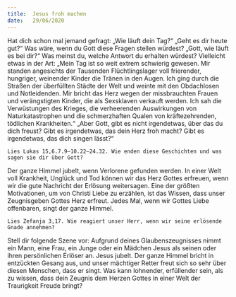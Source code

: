 ```yaml
---
title:  Jesus froh machen
date:   29/06/2020
---
```


Hat dich schon mal jemand gefragt: „Wie läuft dein Tag?“ „Geht es dir heute gut?“ Was wäre, wenn du Gott diese Fragen stellen würdest? „Gott, wie läuft es bei dir?“ Was meinst du, welche Antwort du erhalten würdest? Vielleicht etwas in der Art: „Mein Tag ist so weit extrem schwierig gewesen. Mir standen angesichts der Tausenden Flüchtlingslager voll frierender, hungriger, weinender Kinder die Tränen in den Augen. Ich ging durch die Straßen der überfüllten Städte der Welt und weinte mit den Obdachlosen und Notleidenden. Mir bricht das Herz wegen der missbrauchten Frauen und verängstigten Kinder, die als Sexsklaven verkauft werden. Ich sah die Verwüstungen des Krieges, die verheerenden Auswirkungen von Naturkatastrophen und die schmerzhaften Qualen von kräftezehrenden, tödlichen Krankheiten.“ „Aber Gott, gibt es nicht irgendetwas, über das du dich freust? Gibt es irgendetwas, das dein Herz froh macht? Gibt es irgendetwas, das dich singen lässt?“

`Lies Lukas 15,6.7.9–10.22–24.32. Wie enden diese Geschichten und was sagen sie dir über Gott?`

Der ganze Himmel jubelt, wenn Verlorene gefunden werden. In einer Welt voll Krankheit, Unglück und Tod können wir das Herz Gottes erfreuen, wenn wir die gute Nachricht der Erlösung weitersagen. Eine der größten Motivationen, um von Christi Liebe zu erzählen, ist das Wissen, dass unser Zeugnisgeben Gottes Herz erfreut. Jedes Mal, wenn wir Gottes Liebe offenbaren, singt der ganze Himmel.

`Lies Zefanja 3,17. Wie reagiert unser Herr, wenn wir seine erlösende Gnade annehmen?`

Stell dir folgende Szene vor: Aufgrund deines Glaubenszeugnisses nimmt ein Mann, eine Frau, ein Junge oder ein Mädchen Jesus als seinen oder ihren persönlichen Erlöser an. Jesus jubelt. Der ganze Himmel bricht in entzückten Gesang aus, und unser mächtiger Retter freut sich so sehr über diesen Menschen, dass er singt. Was kann lohnender, erfüllender sein, als zu wissen, dass dein Zeugnis dem Herzen Gottes in einer Welt der Traurigkeit Freude bringt?
